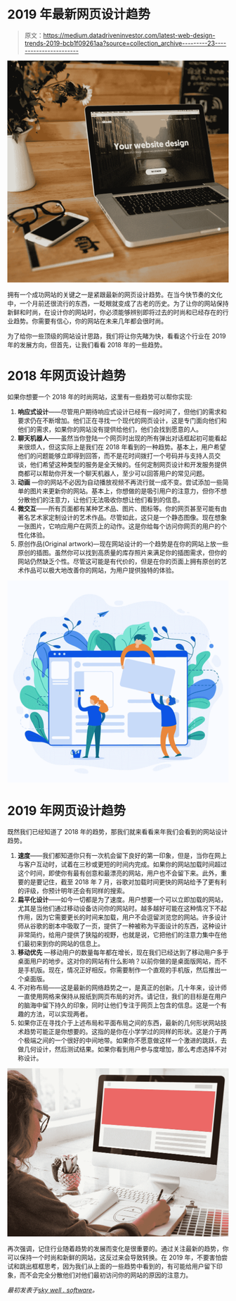 # 2019 年最新网页设计趋势

> 原文：<https://medium.datadriveninvestor.com/latest-web-design-trends-2019-bcb1f09261aa?source=collection_archive---------23----------------------->

![](img/87c78906d1e438dc5a70e81c8df340e8.png)

拥有一个成功网站的关键之一是紧跟最新的网页设计趋势。在当今快节奏的文化中，一个月前还很流行的东西，一眨眼就变成了古老的历史。为了让你的网站保持新鲜和时尚，在设计你的网站时，你必须能够辨别即将过去的时尚和已经存在的行业趋势。你需要有信心，你的网站在未来几年都会很时尚。

为了给你一些顶级的网站设计思路，我们将让你先睹为快，看看这个行业在 2019 年的发展方向，但首先，让我们看看 2018 年的一些趋势。

# 2018 年网页设计趋势

如果你想要一个 2018 年的时尚网站，这里有一些趋势可以帮你实现:

1.  **响应式设计**——尽管用户期待响应式设计已经有一段时间了，但他们的需求和要求仍在不断增加。他们正在寻找一个现代的网页设计，这是专门面向他们和他们的需求，如果你的网站没有提供给他们，他们会找到愿意的人。
2.  **聊天机器人**——虽然当你登陆一个网页时出现的所有弹出对话框起初可能看起来很烦人，但这实际上是我们在 2018 年看到的一种趋势。基本上，用户希望他们的问题能够立即得到回答，而不是花时间拨打一个号码并与支持人员交谈，他们希望这种类型的服务是全天候的。任何定制网页设计和开发服务提供商都可以帮助你开发一个聊天机器人，至少可以回答用户的常见问题。
3.  **动画** —你的网站不必因为自动播放视频不再流行就一成不变。尝试添加一些简单的图片来更新你的网站。基本上，你想做的是吸引用户的注意力，但你不想分散他们的注意力，让他们无法吸收你想让他们看到的信息。
4.  **微交互**——所有页面都有某种艺术品、图片、图标等。你的网页甚至可能有由著名艺术家定制设计的艺术作品。尽管如此，这只是一个静态图像。现在想象一张图片，它响应用户在网页上的动作。这是你给每个访问你网页的用户的个性化体验。
5.  原创作品(Original artwork)—现在网站设计的一个趋势是在你的网站上放一些原创的插图。虽然你可以找到高质量的库存照片来满足你的插图需求，但你的网站仍然缺乏个性。尽管这可能是有代价的，但是在你的页面上拥有原创的艺术作品可以极大地改善你的网站，为用户提供独特的体验。

![](img/a2fc941cf5c691d009734e2aa5a95c02.png)

# 2019 年网页设计趋势

既然我们已经知道了 2018 年的趋势，那我们就来看看来年我们会看到的网站设计趋势。

1.  **速度**——我们都知道你只有一次机会留下良好的第一印象，但是，当你在网上与客户互动时，试着在三秒或更短的时间内完成。如果你的网站加载时间超过这个时间，即使你有最有创意和最漂亮的网站，用户也不会留下来。此外，重要的是要记住，截至 2018 年 7 月，谷歌对加载时间更快的网站给予了更有利的评级，你预计明年还会有同样的搜索。
2.  **扁平化设计**——如今一切都是为了速度。用户想要一个可以立即加载的网站，尤其是当他们通过移动设备访问你的网站时。越多越好可能在这种情况下不起作用，因为它需要更长的时间来加载，用户不会逗留浏览您的网站。许多设计师从谷歌的剧本中吸取了一页，提供了一种被称为平面设计的东西，这种设计非常简约，给用户提供了狭隘的视野，也就是说，它把他们的注意力集中在他们最初来到你的网站的信息上。
3.  **移动优先** —移动用户的数量每年都在增长，现在我们已经达到了移动用户多于桌面用户的地步。这对你的网站有什么影响？以前你做的是桌面版网站，而不是手机版。现在，情况正好相反。你需要制作一个直观的手机版，然后推出一个桌面版。
4.  不对称布局——这是最新的网络趋势之一，是真正的创新。几十年来，设计师一直使用网格来保持从报纸到网页布局的对齐。请记住，我们的目标是在用户的脑海中留下持久的印象，同时让他们专注于网页上包含的信息。这是一个有趣的方法，可以实现两者。
5.  如果你正在寻找介于上述布局和平面布局之间的东西，最新的几何形状网站技术趋势可能正是你想要的。这指的是你在小学学过的同样的形状。这是介于两个极端之间的一个很好的中间地带。如果你不愿意做这样一个激进的跳跃，去做几何设计，然后测试结果。如果你看到用户参与度增加，那么考虑选择不对称设计。

![](img/c080a3b227fa747033ee012c007275af.png)

再次强调，记住行业随着趋势的发展而变化是很重要的。通过关注最新的趋势，你可以保持一个时尚和新鲜的网站，这反过来会导致转换。在 2019 年，不要害怕尝试和跳出框框思考，因为我们从上面的一些趋势中看到的，有可能给用户留下印象，而不会完全分散他们对他们最初访问你的网站的原因的注意力。

*最初发表于*[*sky well . software*](https://skywell.software/blog/latest-web-design-trends-2019/)*。*